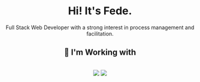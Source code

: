 <h1 align="center">Hi! It's Fede.</h1>
<p align="center">Full Stack Web Developer with a strong interest in process management and facilitation.</p>
<div align="center">
</div>
<h2 align="center">🔧 I'm Working with</h2>
<br/>
<div align="center">
    <img src="https://skillicons.dev/icons?i=html,css,javascript,typescript,cs"/>
    <img src="https://skillicons.dev/icons?i=powershell,wordpress,nodejs,angular,obsidian"/><br>
</div>
<br>
